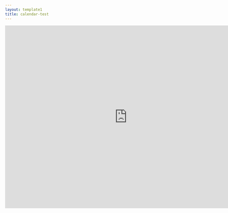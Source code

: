 ```yaml
---
layout: template1
title: calendar-test
---
```



<iframe src="https://calendar.google.com/calendar/embed?height=600&amp;wkst=1&amp;bgcolor=%23ffffff&amp;ctz=America%2FNew_York&amp;src=bWFpbC5kZmNpLmhhcnZhcmQuZWR1X2VjZHJrOWNnMm9sNHZsYmJlZDVxbGhybHFnQGdyb3VwLmNhbGVuZGFyLmdvb2dsZS5jb20&amp;src=bWFpbC5kZmNpLmhhcnZhcmQuZWR1X3RkcHRpbGdsYm0wdHU5cDhkYXVwNDE1c3Y4QGdyb3VwLmNhbGVuZGFyLmdvb2dsZS5jb20&amp;src=Mjg4ZGV0Njhwa2QzbzJnZ2hsZDEzMXFvbTczdWE0ZDlAaW1wb3J0LmNhbGVuZGFyLmdvb2dsZS5jb20&amp;color=%23D81B60&amp;color=%23E4C441&amp;color=%23AD1457&amp;title=Data%20Science%20Calendar" style="border-width:0" width="800" height="600" frameborder="0" scrolling="no"></iframe>